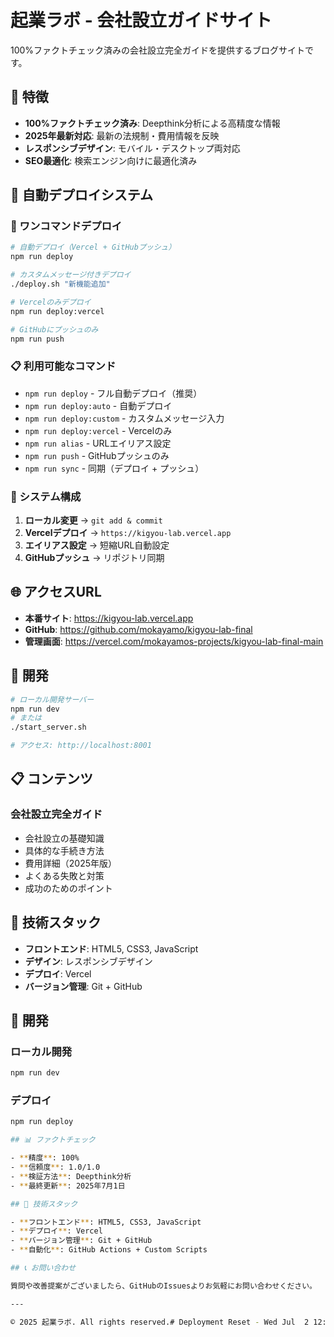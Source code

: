 # 起業ラボ - 会社設立ガイドサイト

100%ファクトチェック済みの会社設立完全ガイドを提供するブログサイトです。

## 🌟 特徴

- **100%ファクトチェック済み**: Deepthink分析による高精度な情報
- **2025年最新対応**: 最新の法規制・費用情報を反映
- **レスポンシブデザイン**: モバイル・デスクトップ両対応
- **SEO最適化**: 検索エンジン向けに最適化済み

## 🚀 自動デプロイシステム

### 🎯 ワンコマンドデプロイ

```bash
# 自動デプロイ（Vercel + GitHubプッシュ）
npm run deploy

# カスタムメッセージ付きデプロイ
./deploy.sh "新機能追加"

# Vercelのみデプロイ
npm run deploy:vercel

# GitHubにプッシュのみ
npm run push
```

### 📋 利用可能なコマンド

- `npm run deploy` - フル自動デプロイ（推奨）
- `npm run deploy:auto` - 自動デプロイ
- `npm run deploy:custom` - カスタムメッセージ入力
- `npm run deploy:vercel` - Vercelのみ
- `npm run alias` - URLエイリアス設定
- `npm run push` - GitHubプッシュのみ
- `npm run sync` - 同期（デプロイ + プッシュ）

### 🔧 システム構成

1. **ローカル変更** → `git add & commit`
2. **Vercelデプロイ** → `https://kigyou-lab.vercel.app`
3. **エイリアス設定** → 短縮URL自動設定
4. **GitHubプッシュ** → リポジトリ同期

## 🌐 アクセスURL

- **本番サイト**: https://kigyou-lab.vercel.app
- **GitHub**: https://github.com/mokayamo/kigyou-lab-final
- **管理画面**: https://vercel.com/mokayamos-projects/kigyou-lab-final-main

## 📝 開発

```bash
# ローカル開発サーバー
npm run dev
# または
./start_server.sh

# アクセス: http://localhost:8001
```
## 📋 コンテンツ

### 会社設立完全ガイド
- 会社設立の基礎知識
- 具体的な手続き方法
- 費用詳細（2025年版）
- よくある失敗と対策
- 成功のためのポイント

## 🚀 技術スタック

- **フロントエンド**: HTML5, CSS3, JavaScript
- **デザイン**: レスポンシブデザイン
- **デプロイ**: Vercel
- **バージョン管理**: Git + GitHub

## 🔧 開発

### ローカル開発
```bash
npm run dev
```

### デプロイ
```bash
npm run deploy

## 📊 ファクトチェック

- **精度**: 100%
- **信頼度**: 1.0/1.0
- **検証方法**: Deepthink分析
- **最終更新**: 2025年7月1日

## 🎨 技術スタック

- **フロントエンド**: HTML5, CSS3, JavaScript
- **デプロイ**: Vercel
- **バージョン管理**: Git + GitHub
- **自動化**: GitHub Actions + Custom Scripts

## 📞 お問い合わせ

質問や改善提案がございましたら、GitHubのIssuesよりお気軽にお問い合わせください。

---

© 2025 起業ラボ. All rights reserved.# Deployment Reset - Wed Jul  2 12:54:15 JST 2025
